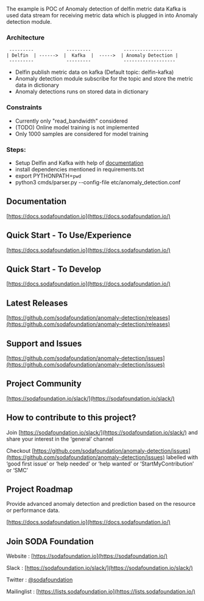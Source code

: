 The example is POC of Anomaly detection of delfin metric data
Kafka is used data stream for receiving metric data which is plugged in into Anomaly detection module.

### Architecture

````
 ---------            ---------            ------------------
| Delfin  | ------>  |  Kafka  |  ----->  | Anomaly Detection |
 ---------            ---------            -------------------
````

- Delfin publish metric data on kafka (Default topic: delfin-kafka)
- Anomaly detection module subscribe for the topic and store the metric data in dictionary
- Anomaly detections runs on stored data in dictionary

### Constraints

- Currently only "read_bandwidth" considered
- (TODO) Online model training is not implemented 
- Only 1000 samples are considered for model training

### Steps:
- Setup Delfin and Kafka with help of [documentation](https://docs.sodafoundation.io/guides/developer-guides/delfin/)
- install dependencies mentioned in requirements.txt
- export PYTHONPATH=`pwd`
- python3 cmds/parser.py --config-file etc/anomaly_detection.conf


## Documentation

[https://docs.sodafoundation.io](https://docs.sodafoundation.io/)

## Quick Start - To Use/Experience

[https://docs.sodafoundation.io](https://docs.sodafoundation.io/)

## Quick Start - To Develop

[https://docs.sodafoundation.io](https://docs.sodafoundation.io/)

## Latest Releases

[https://github.com/sodafoundation/anomaly-detection/releases](https://github.com/sodafoundation/anomaly-detection/releases)

## Support and Issues

[https://github.com/sodafoundation/anomaly-detection/issues](https://github.com/sodafoundation/anomaly-detection/issues)

## Project Community

[https://sodafoundation.io/slack/](https://sodafoundation.io/slack/)

## How to contribute to this project?

Join [https://sodafoundation.io/slack/](https://sodafoundation.io/slack/) and share your interest in the ‘general’ channel

Checkout [https://github.com/sodafoundation/anomaly-detection/issues](https://github.com/sodafoundation/anomaly-detection/issues) labelled with ‘good first issue’ or ‘help needed’ or ‘help wanted’ or ‘StartMyContribution’ or ‘SMC’

## Project Roadmap

Provide advanced anomaly detection and prediction based on the resource or performance data.

[https://docs.sodafoundation.io](https://docs.sodafoundation.io/)

## Join SODA Foundation

Website : [https://sodafoundation.io](https://sodafoundation.io/)

Slack  : [https://sodafoundation.io/slack/](https://sodafoundation.io/slack/)

Twitter  : [@sodafoundation](https://twitter.com/sodafoundation)

Mailinglist  : [https://lists.sodafoundation.io](https://lists.sodafoundation.io/)